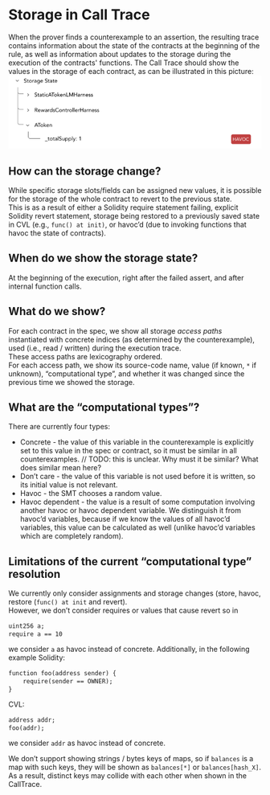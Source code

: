 Storage in Call Trace
============
When the prover finds a counterexample to an assertion, 
the resulting trace contains information about the state of the contracts at the beginning of the rule, 
as well as information about updates to the storage during the execution of the contracts' functions.
The Call Trace should show the values in the storage of each contract, as can be illustrated in this picture:
![example storage data](storage-calltrace1.png)


How can the storage change?
---------------------------
While specific storage slots/fields can be assigned new values,
it is possible for the storage of the whole contract to revert to the previous state.  
This is as a result of either a Solidity require statement failing, explicit Solidity revert statement,
storage being restored to a previously saved state in CVL (e.g., `func() at init)`,
or havoc’d (due to invoking functions that havoc the state of contracts).  

When do we show the storage state?
----------------------------------
At the beginning of the execution, right after the failed assert, and after internal function calls.  

What do we show?
----------------
For each contract in the spec, we show all storage _access paths_ instantiated with concrete indices
(as determined by the counterexample), used (i.e., read / written) during the execution trace.  
These access paths are lexicography ordered.  
For each access path, we show its source-code name, value (if known, `*` if unknown), “computational type”,
and whether it was changed since the previous time we showed the storage.  

What are the “computational types”?
-----------------------------------
There are currently four types:  
* Concrete - the value of this variable in the counterexample is explicitly set to this value in the spec or contract,
so it must be similar in all counterexamples.  // TODO: this is unclear. Why must it be similar? What does similar mean here?
* Don’t care - the value of this variable is not used before it is written, so its initial value is not relevant.  
* Havoc - the SMT chooses a random value.  
* Havoc dependent - the value is a result of some computation involving another havoc or havoc dependent variable.
We distinguish it from havoc’d variables, because if we know the values of all havoc’d variables,
this value can be calculated as well (unlike havoc’d variables which are completely random).  

Limitations of the current “computational type” resolution
-----------------------------------------------------------
We currently only consider assignments and storage changes (store, havoc, restore (`func() at init` and revert).  
However, we don’t consider requires or values that cause revert so in
```
uint256 a;
require a == 10
```
we consider `a` as havoc instead of concrete.
Additionally, in the following example
Solidity:
```
function foo(address sender) {
    require(sender == OWNER);
}
```
CVL:
```
address addr;
foo(addr);
```
we consider `addr` as havoc instead of concrete.

We don’t support showing strings / bytes keys of maps, so if `balances` is a map with such keys,
they will be shown as `balances[*]` or `balances[hash_X]`.  
As a result, distinct keys may collide with each other when shown in the CallTrace.
